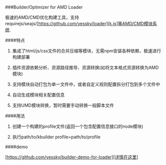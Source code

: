 ###Builder/Optimizer for AMD Loader

极速的AMD/CMD优化构建工具，支持requirejs/seajs/[https://github.com/yessky/loader][k.js]等AMD/CMD模块系统.

####特点

1. 集成了html/js/css文件的合并压缩等模块，无需npm安装各种依赖，极速进行构建部署

2. 插件资源依赖分析、资源路径推导、资源转换(如将文本格式资源转换为AMD模块)

3. 支持模块自动打包为单一文件中，或者自定义规则配置拆分打包到多个文件中

4. 自动生成模块相关配置信息

5. 支持UMD模块转换，暂时需要手动转换一般脚本文件

####用法

1. 创建一个构建的profile文件(返回一个包含配置信息接口的node模块)

2. 执行path/to/kbuilder profile=path/to/profile

####demo

[https://github.com/yessky/builder-demo-for-loader][详情在这里]
